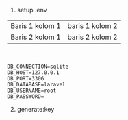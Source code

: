 1. setup .env <br>

<table>
    <tr>
        <td>Baris 1 kolom 1</td>
        <td>baris 1 kolom 2</td>
    </tr>
    <tr>
        <td>Baris 2 kolom 1</td>
        <td>baris 2 kolom 2</td>
    </tr>
</table><br>

    DB_CONNECTION=sqlite
    DB_HOST=127.0.0.1
    DB_PORT=3306
    DB_DATABASE=laravel
    DB_USERNAME=root
    DB_PASSWORD=

2. generate:key